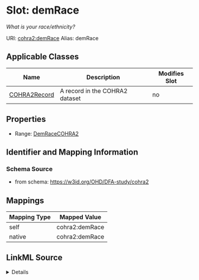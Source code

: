 

# Slot: demRace 


_What is your race/ethnicity?_





URI: [cohra2:demRace](https://w3id.org/OHD/DFA-study/cohra2/demRace)
Alias: demRace

<!-- no inheritance hierarchy -->





## Applicable Classes

| Name | Description | Modifies Slot |
| --- | --- | --- |
| [COHRA2Record](COHRA2Record.md) | A record in the COHRA2 dataset |  no  |







## Properties

* Range: [DemRaceCOHRA2](DemRaceCOHRA2.md)





## Identifier and Mapping Information







### Schema Source


* from schema: https://w3id.org/OHD/DFA-study/cohra2




## Mappings

| Mapping Type | Mapped Value |
| ---  | ---  |
| self | cohra2:demRace |
| native | cohra2:demRace |




## LinkML Source

<details>
```yaml
name: demRace
description: What is your race/ethnicity?
from_schema: https://w3id.org/OHD/DFA-study/cohra2
rank: 1000
alias: demRace
domain_of:
- COHRA2Record
range: demRaceCOHRA2

```
</details>